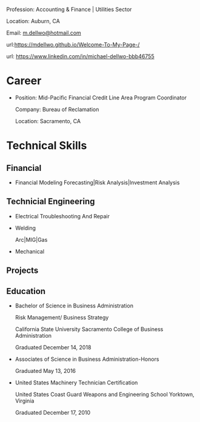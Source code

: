 
  Profession: Accounting & Finance | Utilities Sector    
  
  Location: Auburn, CA
  
  Email: m.dellwo@hotmail.com
  
  url:https://mdellwo.github.io/Welcome-To-My-Page-/
  
  url: https://www.linkedin.com/in/michael-dellwo-bbb46755
  
  

# Career

 - Position: Mid-Pacific Financial Credit Line Area Program Coordinator 
 
   Company: Bureau of Reclamation 
   
   Location: Sacramento, CA
    
# Technical Skills
    
   ## Financial
 
   - Financial Modeling 
    Forecasting|Risk Analysis|Investment Analysis
    
   
   ## Technicial Engineering  
 
   - Electrical Troubleshooting And Repair
  
   - Welding
   
     Arc|MIG|Gas
   
   - Mechanical 
   
    
    
    
    
    

## Projects
   

## Education

  - Bachelor of Science in Business Administration 
  
    Risk Management/ Business Strategy  
    
    California State University Sacramento College of Business Administration
    
    Graduated December 14, 2018 
    
  - Associates of Science in Business Administration-Honors
  
    Graduated May 13, 2016 
  
  - United States Machinery Technician Certification 
  
    United States Coast Guard Weapons and Engineering School Yorktown, Virginia 
    
    Graduated December 17, 2010
     

